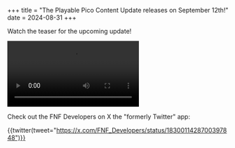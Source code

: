 +++
title = "The Playable Pico Content Update releases on September 12th!"
date = 2024-08-31
+++

Watch the teaser for the upcoming update!

<!-- more -->

<video src="/img/2024-08-31/update-teaser-playable-pico.mp4" controls="controls">
</video>

Check out the FNF Developers on X the "formerly Twitter" app: 

{{twitter(tweet="https://x.com/FNF_Developers/status/1830011428700397848")}}
